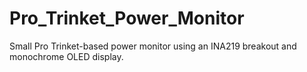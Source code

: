 # Pro_Trinket_Power_Monitor
Small Pro Trinket-based power monitor using an INA219 breakout and monochrome OLED display.
